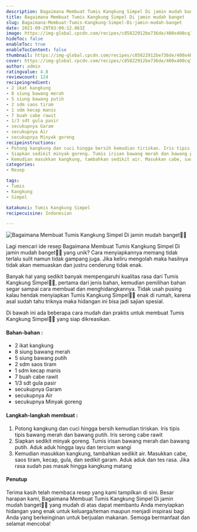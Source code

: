 ```yaml
---
description: Bagaimana Membuat Tumis Kangkung Simpel Di jamin mudah banget"
title: Bagaimana Membuat Tumis Kangkung Simpel Di jamin mudah banget
slug: Bagaimana-Membuat-Tumis-Kangkung-Simpel-Di-jamin-mudah-banget
date: 2021-09-29T03:09:12.063Z
image: https://img-global.cpcdn.com/recipes/c85822912be736de/400x400cq70/photo.jpg
hideToc: false
enableToc: true
enableTocContent: false
thumbnail: https://img-global.cpcdn.com/recipes/c85822912be736de/400x400cq70/photo.jpg
cover: https://img-global.cpcdn.com/recipes/c85822912be736de/400x400cq70/photo.jpg
author: admin
ratingvalue: 4.8
reviewcount: 124
recipeingredient:
- 2 ikat kangkung
- 8 siung bawang merah
- 5 siung bawang putih
- 2 sdm saos tiram
- 1 sdm kecap manis
- 7 buah cabe rawit
- 1/3 sdt gula pasir
- secukupnya Garam
- secukupnya Air
- secukupnya Minyak goreng
recipeinstructions:
- Potong kangkung dan cuci hingga bersih kemudian tiriskan. Iris tipis tipis bawang merah dan bawang putih. Iris serong cabe rawit
- Siapkan sedikit minyak goreng. Tumis irisan bawang merah dan bawang putih. Aduk aduk hingga layu dan tercium wangi
- Kemudian masukkan kangkung, tambahkan sedikit air. Masukkan cabe, saos tiram, kecap, gula, dan sedikit garam. Aduk aduk dan tes rasa. Jika rasa sudah pas masak hingga kangkung matang
categories:
- Resep

tags:
- Tumis
- Kangkung
- Simpel

katakunci: Tumis Kangkung Simpel
recipecuisine: Indonesian

---
```


![Bagaimana Membuat Tumis Kangkung Simpel Di jamin mudah banget👩‍🍳](https://img-global.cpcdn.com/recipes/c85822912be736de/400x400cq70/photo.jpg)

Lagi mencari ide resep Bagaimana Membuat Tumis Kangkung Simpel Di jamin mudah banget👩‍🍳 yang unik? Cara menyiapkannya memang tidak terlalu sulit namun tidak gampang juga. Jika keliru mengolah maka hasilnya tidak akan memuaskan dan justru cenderung tidak enak.

Banyak hal yang sedikit banyak mempengaruhi kualitas rasa dari Tumis Kangkung Simpel👩‍🍳, pertama dari jenis bahan, kemudian pemilihan bahan segar sampai cara membuat dan menghidangkannya. Tidak usah pusing kalau hendak menyiapkan Tumis Kangkung Simpel👩‍🍳 enak di rumah, karena asal sudah tahu triknya maka hidangan ini bisa jadi sajian spesial.

Di bawah ini ada beberapa cara mudah dan praktis untuk membuat Tumis Kangkung Simpel👩‍🍳 yang siap dikreasikan.

<!--inarticleads1-->

#### Bahan-bahan :

- 2 ikat kangkung
- 8 siung bawang merah
- 5 siung bawang putih
- 2 sdm saos tiram
- 1 sdm kecap manis
- 7 buah cabe rawit
- 1/3 sdt gula pasir
- secukupnya Garam
- secukupnya Air
- secukupnya Minyak goreng

<!--inarticleads2-->

#### Langkah-langkah membuat :

1. Potong kangkung dan cuci hingga bersih kemudian tiriskan. Iris tipis tipis bawang merah dan bawang putih. Iris serong cabe rawit
1. Siapkan sedikit minyak goreng. Tumis irisan bawang merah dan bawang putih. Aduk aduk hingga layu dan tercium wangi
1. Kemudian masukkan kangkung, tambahkan sedikit air. Masukkan cabe, saos tiram, kecap, gula, dan sedikit garam. Aduk aduk dan tes rasa. Jika rasa sudah pas masak hingga kangkung matang

#### Penutup

Terima kasih telah membaca resep yang kami tampilkan di sini. Besar harapan kami, Bagaimana Membuat Tumis Kangkung Simpel Di jamin mudah banget👩‍🍳 yang mudah di atas dapat membantu Anda menyiapkan hidangan yang enak untuk keluarga/teman maupun menjadi inspirasi bagi Anda yang berkeinginan untuk berjualan makanan. Semoga bermanfaat dan selamat mencoba!